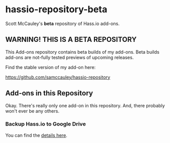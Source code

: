 # hassio-repository-beta
Scott McCauley's **beta** repository of Hass[]().io add-ons.

## WARNING! THIS IS A BETA REPOSITORY

This Add-ons repository contains beta builds of my add-ons. Beta
builds add-ons are not-fully tested previews of upcoming releases.

Find the stable version of my add-on here:

<https://github.com/samccauley/hassio-repository>

## Add-ons in this Repository
Okay. There's really only one add-on in this repository. And, there probably won't ever be any others.
### Backup Hass[]().io to Google Drive
You can find the [details here](https://github.com/samccauley/addon-hassiogooglebackup).
